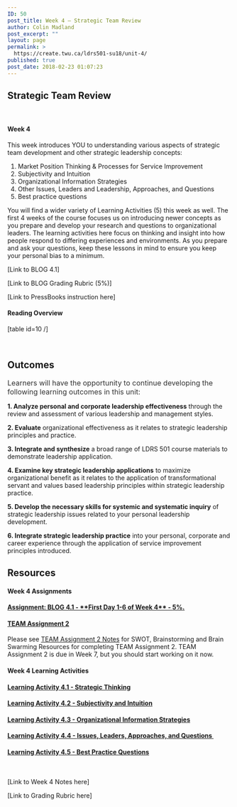 ```yaml
---
ID: 50
post_title: Week 4 – Strategic Team Review
author: Colin Madland
post_excerpt: ""
layout: page
permalink: >
  https://create.twu.ca/ldrs501-su18/unit-4/
published: true
post_date: 2018-02-23 01:07:23
---
```

<h2>Strategic Team Review</h2>
&nbsp;

#### Week 4

This week introduces YOU to understanding various aspects of strategic team development and other strategic leadership concepts:
<ol>
 	<li>Market Position Thinking &amp; Processes for Service Improvement</li>
 	<li>Subjectivity and Intuition</li>
 	<li>Organizational Information Strategies</li>
 	<li>Other Issues, Leaders and Leadership, Approaches, and Questions</li>
 	<li>Best practice questions</li>
</ol>
You will find a wider variety of Learning Activities (5) this week as well. The first 4 weeks of the course focuses us on introducing newer concepts as you prepare and develop your research and questions to organizational leaders. The learning activities here focus on thinking and insight into how people respond to differing experiences and environments. As you prepare and ask your questions, keep these lessons in mind to ensure you keep your personal bias to a minimum.

[Link to BLOG 4.1]

[Link to BLOG Grading Rubric (5%)]

[Link to PressBooks instruction here]

#### Reading Overview

[table id=10 /]

&nbsp;
<h2><strong>Outcomes</strong></h2>
<span style="float: none; background-color: transparent; color: #333333; cursor: text; font-family: -apple-system,BlinkMacSystemFont,'Segoe UI',Roboto,Oxygen-Sans,Ubuntu,Cantarell,'Helvetica Neue',sans-serif; font-size: 16px; font-style: normal; font-variant: normal; font-weight: 400; letter-spacing: normal; text-align: left; text-decoration: none; text-indent: 0px;">Learners will have the opportunity to continue developing the following learning outcomes in this unit:</span>

<strong>1. Analyze personal and corporate leadership effectiveness</strong> through the review and assessment of various leadership and management styles.

<strong>2. Evaluate</strong> organizational effectiveness as it relates to strategic leadership principles and practice.

<strong>3. Integrate and synthesize</strong> a broad range of LDRS 501 course materials to demonstrate leadership application.

<strong>4. Examine key strategic leadership applications</strong> to maximize organizational benefit as it relates to the application of transformational servant and values based leadership principles within strategic leadership practice.

<strong>5. Develop the necessary skills for systemic and systematic inquiry</strong> of strategic leadership issues related to your personal leadership development.

<strong>6. Integrate strategic leadership practice</strong> into your personal, corporate and career experience through the application of service improvement principles introduced.
<h2><strong>Resources</strong></h2>
<h4>Week 4 Assignments</h4>
<h4><a href="https://create.twu.ca/ldrs501-su18/blog-4-1/">Assignment: BLOG 4.1 - **First Day 1-6 of Week 4** - <strong>5%</strong>.</a></h4>
<h4><a href="https://create.twu.ca/ldrs501-su18/assignment-2/">TEAM Assignment 2</a></h4>
Please see <a href="https://create.twu.ca/ldrs501-su18/team-assignment-2-notes/">TEAM Assignment 2 Notes</a> for SWOT, Brainstorming and Brain Swarming Resources for completing TEAM Assignment 2. TEAM Assignment 2 is due in Week 7, but you should start working on it now.
<h4>Week 4 Learning Activities</h4>
<h4><a href="https://create.twu.ca/ldrs501-su18/week-4-learning-activity-4-1-instruction-and-questions/">Learning Activity 4.1 - Strategic Thinking</a></h4>
<h4><a href="https://create.twu.ca/ldrs501-su18/week-4-learning-activity-4-2-instruction-and-questions/">Learning Activity 4.2 - <strong>Subjectivity and Intuition</strong></a></h4>
<h4><a href="https://create.twu.ca/ldrs501-su18/week-4-learning-activity-4-3-instruction-and-questions/">Learning Activity 4.3 - Organizational <strong>Information </strong>Strategies</a></h4>
<h4><a href="https://create.twu.ca/ldrs501-su18/week-4-learning-activity-4-4-instruction-and-questions/">Learning Activity 4.4 - <b>Issues, Leaders, Approaches, and Questions </b></a></h4>
<h4><a href="https://create.twu.ca/ldrs501-su18/week-4-learning-activity-4-5-instruction-and-questions/">Learning Activity 4.5 - <b>Best Practice Questions</b></a></h4>
&nbsp;

[Link to Week 4 Notes here]

[Link to Grading Rubric here]